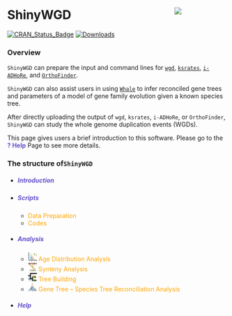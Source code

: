 # ShinyWGD <img src="man/figures/stanlogo.png" align="right" width="120" />

<!-- badges: start -->
[![CRAN_Status_Badge](https://www.r-pkg.org/badges/version/ShinyWGD?color=blue)](https://cran.r-project.org/web/packages/ShinyWGD)
[![Downloads](https://cranlogs.r-pkg.org/badges/ShinyWGD?color=blue)](https://cran.rstudio.com/package=ShinyWGD)
<!-- badges: end -->

### Overview

`ShinyWGD` can prepare the input and command lines for [`wgd`](https://github.com/arzwa/wgd), [`ksrates`](https://github.com/VIB-PSB/ksrates), [`i-ADHoRe`](https://www.vandepeerlab.org/?q=tools/i-adhore30), and [`OrthoFinder`](https://github.com/davidemms/OrthoFinder). 

`ShinyWGD` can also assist users in using [`Whale`](https://github.com/arzwa/whaleprep/tree/master) to infer reconciled gene trees and parameters of a model of gene family evolution given a known species tree.

After directly uploading the output of `wgd`, `ksrates`, `i-ADHoRe`, or `OrthoFinder`, `ShinyWGD` can study the whole genome duplication events (WGDs).

This page gives users a brief introduction to this software. Please go to the <font color='#6650C9'><b>? Help</b></font> Page to see more details.


### The structure of`ShinyWGD`


- ##### <font color="#6650C9"><i class="fa-solid fa-info"></i> Introduction</font>
- ##### <font color="#6650C9"><i aria-label="terminal icon" class="fa fa-terminal fa-fw fa-fade" role="presentation"></i>Scripts</font>
  - <font color="orange"><i class="fa fa-microscope"></i>Data Preparation</font>
  - <font color="orange"><i aria-label="code icon" class="fa fa-code fa-fw fa-fade" role="presentation"></i> Codes</font>
- ##### <font color="#6650C9"><i class="fa-solid fa-pencil" role="presentation"></i> Analysis</font>
  - <font color="orange"><img src="inst/ShinyWGD/www/images/ksIcon.svg" alt="Icon" width="20" height="20"> Age Distribution Analysis</font>
  - <font color="orange"><img src="inst/ShinyWGD/www/images/syntenyIcon.svg" alt="Icon" width="20" height="20"> Synteny Analysis</font>
  - <font color="orange"><img src="inst/ShinyWGD/www/images/ksTreeIcon.svg" alt="Icon" width="20" height="20"> Tree Building</font>
  - <font color="orange"><img src="inst/ShinyWGD/www/images/treeReconciliationIcon.svg" alt="Icon" width="20" height="20"> Gene Tree – Species Tree Reconciliation Analysis</font>
- ##### <font color="#6650C9"><i class="fa-solid fa-question"></i> Help</font>


